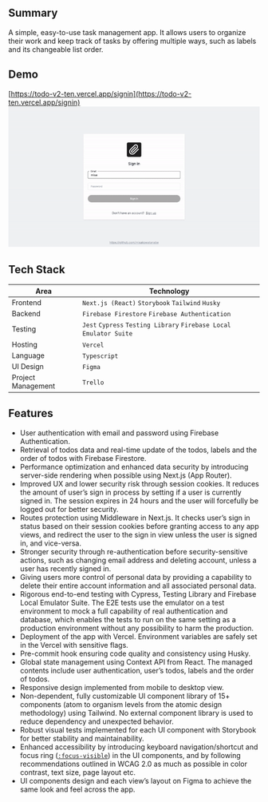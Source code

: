 ## Summary

A simple, easy-to-use task management app. It allows users to organize their work and keep track of tasks by offering multiple ways, such as labels and its changeable list order.

## Demo

[https://todo-v2-ten.vercel.app/signin](https://todo-v2-ten.vercel.app/signin)
![App video](./public/appVideo.gif)

## Tech Stack

| Area               | Technology                                                         |
| ------------------ | ------------------------------------------------------------------ |
| Frontend           | `Next.js (React)` `Storybook` `Tailwind` `Husky`                   |
| Backend            | `Firebase Firestore` `Firebase Authentication`                     |
| Testing            | `Jest` `Cypress` `Testing Library` `Firebase Local Emulator Suite` |
| Hosting            | `Vercel`                                                           |
| Language           | `Typescript`                                                       |
| UI Design          | `Figma`                                                            |
| Project Management | `Trello`                                                           |

## Features

- User authentication with email and password using Firebase Authentication.
- Retrieval of todos data and real-time update of the todos, labels and the order of todos with Firebase Firestore.
- Performance optimization and enhanced data security by introducing server-side rendering when possible using Next.js (App Router).
- Improved UX and lower security risk through session cookies. It reduces the amount of user’s sign in process by setting if a user is currently signed in. The session expires in 24 hours and the user will forcefully be logged out for better security.
- Routes protection using Middleware in Next.js. It checks user’s sign in status based on their session cookies before granting access to any app views, and redirect the user to the sign in view unless the user is signed in, and vice-versa.
- Stronger security through re-authentication before security-sensitive actions, such as changing email address and deleting account, unless a user has recently signed in.
- Giving users more control of personal data by providing a capability to delete their entire account information and all associated personal data.
- Rigorous end-to-end testing with Cypress, Testing Library and Firebase Local Emulator Suite. The E2E tests use the emulator on a test environment to mock a full capability of real authentication and database, which enables the tests to run on the same setting as a production environment without any possibility to harm the production.
- Deployment of the app with Vercel. Environment variables are safely set in the Vercel with sensitive flags.
- Pre-commit hook ensuring code quality and consistency using Husky.
- Global state management using Context API from React. The managed contents include user authentication, user’s todos, labels and the order of todos.
- Responsive design implemented from mobile to desktop view.
- Non-dependent, fully customizable UI component library of 15+ components (atom to organism levels from the atomic design methodology) using Tailwind. No external component library is used to reduce dependency and unexpected behavior.
- Robust visual tests implemented for each UI component with Storybook for better stability and maintainability.
- Enhanced accessibility by introducing keyboard navigation/shortcut and focus ring ([`:focus-visible`](https://developer.mozilla.org/en-US/docs/Web/CSS/:focus-visible)) in the UI components, and by following recommendations outlined in WCAG 2.0 as much as possible in color contrast, text size, page layout etc.
- UI components design and each view’s layout on Figma to achieve the same look and feel across the app.
